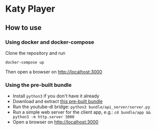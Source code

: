 # Katy Player

## How to use

### Using docker and docker-compose
Clone the repository and run
```
docker-compose up
```
Then open a browser on [http://localhost:3000](http://localhost:3000)

### Using the pre-built bundle
* Install `python3` if you don't have it already
* Download and extract [this pre-built bundle](/)
* Run the youtube-dl bridge: `python3 bundle/api_server/server.py`
* Run a simple web server for the client app, e.g.: `cd bundle/app && python3 -m http.server 3000`
* Open a browser on [http://localhost:3000](http://localhost:3000)
